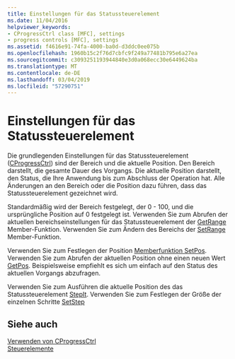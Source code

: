 ```yaml
---
title: Einstellungen für das Statussteuerelement
ms.date: 11/04/2016
helpviewer_keywords:
- CProgressCtrl class [MFC], settings
- progress controls [MFC], settings
ms.assetid: f4616e91-74fa-4000-ba0d-d3ddc0ee075b
ms.openlocfilehash: 1960b15c2f76d7cbfc9f249a77481b795e6a27ea
ms.sourcegitcommit: c3093251193944840e3d0a068ecc30e6449624ba
ms.translationtype: MT
ms.contentlocale: de-DE
ms.lasthandoff: 03/04/2019
ms.locfileid: "57290751"
---
```

# <a name="settings-for-the-progress-control"></a>Einstellungen für das Statussteuerelement

Die grundlegenden Einstellungen für das Statussteuerelement ([CProgressCtrl](../mfc/reference/cprogressctrl-class.md)) sind der Bereich und die aktuelle Position. Den Bereich darstellt, die gesamte Dauer des Vorgangs. Die aktuelle Position darstellt, den Status, die Ihre Anwendung bis zum Abschluss der Operation hat. Alle Änderungen an den Bereich oder die Position dazu führen, dass das Statussteuerelement gezeichnet wird.

Standardmäßig wird der Bereich festgelegt, der 0 - 100, und die ursprüngliche Position auf 0 festgelegt ist. Verwenden Sie zum Abrufen der aktuellen bereichseinstellungen für das Statussteuerelement der [GetRange](../mfc/reference/cprogressctrl-class.md#getrange) Member-Funktion. Verwenden Sie zum Ändern des Bereichs der [SetRange](../mfc/reference/cprogressctrl-class.md#setrange) Member-Funktion.

Verwenden Sie zum Festlegen der Position [Memberfunktion SetPos](../mfc/reference/cprogressctrl-class.md#setpos). Verwenden Sie zum Abrufen der aktuellen Position ohne einen neuen Wert [GetPos](../mfc/reference/cprogressctrl-class.md#getpos). Beispielsweise empfiehlt es sich um einfach auf den Status des aktuellen Vorgangs abzufragen.

Verwenden Sie zum Ausführen die aktuelle Position des das Statussteuerelement [StepIt](../mfc/reference/cprogressctrl-class.md#stepit). Verwenden Sie zum Festlegen der Größe der einzelnen Schritte [SetStep](../mfc/reference/cprogressctrl-class.md#setstep)

## <a name="see-also"></a>Siehe auch

[Verwenden von CProgressCtrl](../mfc/using-cprogressctrl.md)<br/>
[Steuerelemente](../mfc/controls-mfc.md)
